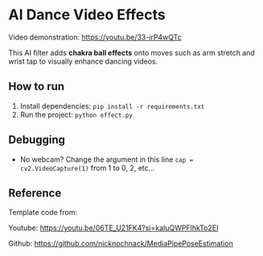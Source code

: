 # AI Dance Video Effects

Video demonstration: https://youtu.be/33-irP4wQTc

This AI filter adds **chakra ball effects** onto moves such as arm stretch and wrist tap to visually enhance dancing videos.

## How to run

1. Install dependencies: `pip install -r requirements.txt`
2. Run the project: `python effect.py`

## Debugging

- No webcam? Change the argument in this line `cap = cv2.VideoCapture(1)` from 1 to 0, 2, etc...

## Reference

Template code from:

Youtube: https://youtu.be/06TE_U21FK4?si=kaIuQWPFlhkTo2EI

Github: https://github.com/nicknochnack/MediaPipePoseEstimation
